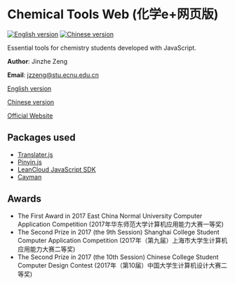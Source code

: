 # Chemical Tools Web (化学e+网页版)
[![English version](http://wangchujiang.com/sb/lang/english.svg)](https://chemicaltools.njzjz.win/) [![Chinese version](https://jaywcjlove.github.io/sb/lang/chinese.svg)](https://chemicaltools.njzjz.win/?lang=cn)

Essential tools for chemistry students developed with JavaScript. 

**Author**: Jinzhe Zeng

**Email**: jzzeng@stu.ecnu.edu.cn

[English version](https://chemicaltools.njzjz.win/)

[Chinese version](https://chemicaltools.njzjz.win/?lang=cn)

[Official Website](https://chem.njzjz.win/)

## Packages used
* [Translater.js](https://github.com/jaywcjlove/translater.js)
* [Pinyin.js](https://github.com/huntbao/pinyin/)
* [LeanCloud JavaScript SDK](https://releases.leanapp.cn/#/leancloud/javascript-sdk/releases)
* [Cayman](https://github.com/jasonlong/cayman-theme)

## Awards
* The First Award in 2017 East China Normal University Computer Application Competition (2017年华东师范大学计算机应用能力大赛一等奖)
* The Second Prize in 2017 (the 9th Session) Shanghai College Student Computer Application Competition (2017年（第九届）上海市大学生计算机应用能力大赛二等奖)
* The Second Prize in 2017 (the 10th Session) Chinese College Student Computer Design Contest (2017年（第10届）中国大学生计算机设计大赛二等奖)
